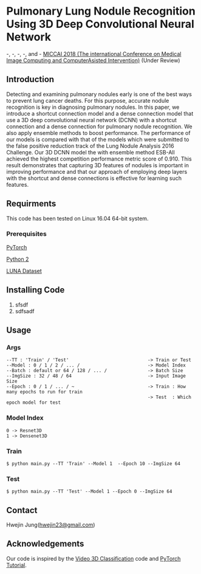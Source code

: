 # Pulmonary Lung Nodule Recognition Using 3D Deep Convolutional Neural Network
-, -, -, -, and - [MICCAI 2018 (The international Conference on Medical Image Computing and ComputerAsisted Intervention)](http://www.miccai2018.org/en/) (Under Review)


## Introduction
Detecting and examining pulmonary nodules early is one of the best ways to prevent lung cancer deaths. For this purpose, accurate nodule recognition is key in diagnosing pulmonary nodules. In this paper, we introduce a shortcut connection model and a dense connection model that use a 3D deep convolutional neural network (DCNN) with a shortcut connection and a dense connection for pulmonary nodule recognition. We also apply ensemble methods to boost performance. The performance of our models is compared with that of the models which were submitted to the false positive reduction track of the Lung Nodule Analysis 2016 Challenge. Our 3D DCNN model the with ensemble method ESB-All achieved the highest competition performance metric score of 0.910. This result demonstrates that capturing 3D features of nodules is important in improving performance and that our approach of employing deep layers with the shortcut and dense connections is effective for learning such features.

## Requirments

This code has been tested on Linux 16.04 64-bit system.

### Prerequisites

[PyTorch](http://pytorch.org/)

[Python 2](https://www.python.org/download/releases/2.7.2/)

[LUNA Dataset](https://luna16.grand-challenge.org/) 



## Installing Code
1. sfsdf
2. sdfsadf




     
     
## Usage
### Args

    --TT : 'Train' / 'Test'                             -> Train or Test
    --Model : 0 / 1 / 2 / ... /                         -> Model Index
    --Batch : default or 64 / 128 / ... /               -> Batch Size
    --ImgSize : 32 / 48 / 64                            -> Input Image Size
    --Epoch : 0 / 1 / ... / ~                           -> Train : How many epochs to run for train 
                                                        -> Test  : Which epoch model for test
### Model Index
    
    0 -> Resnet3D
    1 -> Densenet3D   


### Train

    $ python main.py --TT 'Train' --Model 1  --Epoch 10 --ImgSize 64
    

### Test
    
    $ python main.py --TT 'Test' --Model 1 --Epoch 0 --ImgSize 64


## Contact

Hwejin Jung(hwejin23@gmail.com)


## Acknowledgements

Our code is inspired by the [Video 3D Classification](https://github.com/kenshohara/video-classification-3d-cnn-pytorch) code and [PyTorch Tutorial](https://github.com/yunjey/pytorch-tutorial).


